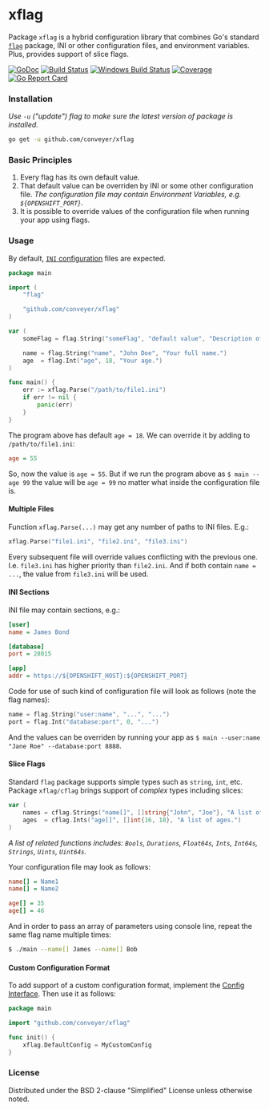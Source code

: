 # xflag
Package `xflag` is a hybrid configuration library that combines Go's standard
[`flag`](https://golang.org/pkg/flag/) package, INI or other configuration files,
and environment variables. Plus, provides support of slice flags.

[![GoDoc](https://godoc.org/github.com/conveyer/xflag?status.svg)](https://godoc.org/github.com/conveyer/xflag)
[![Build Status](https://travis-ci.org/conveyer/xflag.svg?branch=master)](https://travis-ci.org/conveyer/xflag)
[![Windows Build Status](https://ci.appveyor.com/api/projects/status/ee1b1c8tx7d5k2tc?svg=true)](https://ci.appveyor.com/project/alkchr/xflag)
[![Coverage](https://codecov.io/github/conveyer/xflag/coverage.svg?branch=master)](https://codecov.io/github/conveyer/xflag?branch=master)
[![Go Report Card](http://goreportcard.com/badge/conveyer/xflag?t=3)](http:/goreportcard.com/report/conveyer/xflag)

### Installation
*Use `-u` ("update") flag to make sure the latest version of package is installed.*
```bash
go get -u github.com/conveyer/xflag
```

### Basic Principles
1. Every flag has its own default value.
2. That default value can be overriden by INI or some other configuration file.
*The configuration file may contain Environment Variables, e.g. `${OPENSHIFT_PORT}`.*
3. It is possible to override values of the configuration file when running your app using flags.

### Usage
By default, [`INI` configuration](https://github.com/conveyer/ini#format) files are expected.
```go
package main

import (
	"flag"

	"github.com/conveyer/xflag"
)

var (
	someFlag = flag.String("someFlag", "default value", "Description of the flag.")

	name = flag.String("name", "John Doe", "Your full name.")
	age  = flag.Int("age", 18, "Your age.")
)

func main() {
	err := xflag.Parse("/path/to/file1.ini")
	if err != nil {
		panic(err)
	}
}
```
The program above has default `age = 18`. We can override it by adding to `/path/to/file1.ini`:
```ini
age = 55
```
So, now the value is `age = 55`.
But if we run the program above as `$ main --age 99` the value will be `age = 99`
no matter what inside the configuration file is.

#### Multiple Files
Function `xflag.Parse(...)` may get any number of paths to INI files. E.g.:
```go
xflag.Parse("file1.ini", "file2.ini", "file3.ini")
```
Every subsequent file will override values conflicting with the previous one. I.e. `file3.ini` has higher priority than
`file2.ini`. And if both contain `name = ...`, the value from `file3.ini` will be used.

#### INI Sections
INI file may contain sections, e.g.:
```ini
[user]
name = James Bond

[database]
port = 28015

[app]
addr = https://${OPENSHIFT_HOST}:${OPENSHIFT_PORT}
```
Code for use of such kind of configuration file will look as follows (note the flag names):
```go
name = flag.String("user:name", "...", "...")
port = flag.Int("database:port", 0, "...")
```
And the values can be overriden by running your app as `$ main --user:name "Jane Roe" --database:port 8888`.

#### Slice Flags
Standard `flag` package supports simple types such as `string`, `int`, etc. Package `xflag/cflag`
brings support of *complex* types including slices:
```go
var (
	names = cflag.Strings("name[]", []string{"John", "Joe"}, "A list of names.")
	ages  = cflag.Ints("age[]", []int{16, 18}, "A list of ages.")
)
```
*A list of related functions includes:*
*`Bools`, `Durations`, `Float64s`, `Ints`, `Int64s`, `Strings`, `Uints`, `Uint64s`.*

Your configuration file may look as follows:
```ini
name[] = Name1
name[] = Name2

age[] = 35
age[] = 46
```

And in order to pass an array of parameters using console line, repeat the same flag name multiple times:
```sh
$ ./main --name[] James --name[] Bob
```

#### Custom Configuration Format
To add support of a custom configuration format, implement the
[Config Interface](https://godoc.org/github.com/conveyer/xflag#Config). Then use it as follows:
```go
package main

import "github.com/conveyer/xflag"

func init() {
	xflag.DefaultConfig = MyCustomConfig
}
```

### License
Distributed under the BSD 2-clause "Simplified" License unless otherwise noted.

